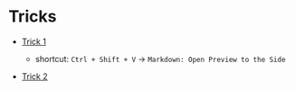 # Tricks

- [Trick 1](#trick-1)
  
  - shortcut: `Ctrl + Shift + V` -> `Markdown: Open Preview to the Side`

- [Trick 2](#trick-2)
    